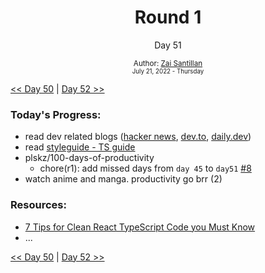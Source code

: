 <div align="center">
  <h1>Round 1</h1>
  <p>Day 51</p>
  <sub>
    Author: <a href="https://github.com/plskz" target="_blank">Zai Santillan</a>
    <br>
    <small>July 21, 2022 - Thursday</small>
  </sub>
</div>

[<< Day 50](day050.md) | [Day 52 >>](day052.md)

### Today's Progress:

- read dev related blogs ([hacker news](https://news.ycombinator.com), [dev.to](https://dev.to), [daily.dev](https://daily.dev))
- read [styleguide - TS guide](https://google.github.io/styleguide/tsguide.html)
- plskz/100-days-of-productivity
  - chore(r1): add missed days from `day 45` to `day51` [#8](https://github.com/plskz/100-days-of-productivity/pull/8)
- watch anime and manga. productivity go brr (2)

### Resources:

- [7 Tips for Clean React TypeScript Code you Must Know](https://dev.to/ruppysuppy/7-tips-for-clean-react-typescript-code-you-must-know-2da2)
- ...

[<< Day 50](day050.md) | [Day 52 >>](day052.md)

